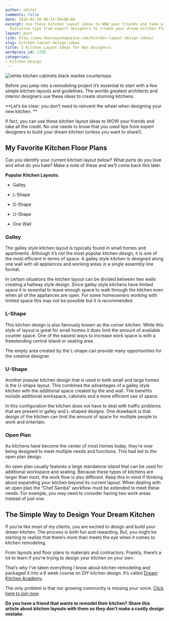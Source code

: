 ```yaml
---
author: editor
comments: false
date: 2016-01-30 00:14:59+00:00
excerpt: Use these kitchen layout ideas to WOW your friends and take all the credit.
  Exclusive tips from expert designers to create your dream kitchen floor plans.
layout: post
link: http://www.doorwaysmagazine.com/kitchen-layout-design-ideas/
slug: kitchen-layout-design-ideas
title: 5 Kitchen Layout Ideas for Non Designers
wordpress_id: 1728
categories:
- Kitchen Design
---
```


![white kitchen cabinets black marble countertops](http://www.doorwaysmagazine.com/wp-content/uploads/white_kitchen_cabinets_black_marble_countertops.jpg)

Before you jump into a remodeling project it’s essential to start with a few simple kitchen layouts and guidelines. The worlds greatest architects and interior designers use these ideas to create stunning kitchens. 

**Let’s be clear: you don’t need to reinvent the wheel when designing your new kitchen. **

If fact, you can use these kitchen layout ideas to WOW your friends and take all the credit. No one needs to know that you used tips from expert designers to build your dream kitchen (unless you want to share!).



## My Favorite Kitchen Floor Plans



Can you identify your current kitchen layout below? What parts do you love and what do you hate? Make a note of these and we’ll come back this later.

**Popular Kitchen Layouts:**




  * Galley


  * L-Shape


  * G-Shape


  * U-Shape


  * One Wall





### Galley



The galley style kitchen layout is typically found in small homes and apartments. Although it’s not the most popular kitchen design, it is one of the most efficient in terms of space. A galley style kitchen is designed along one wall with all appliances and working areas in a single assembly line format. 

In certain situations the kitchen layout can be divided between two walls creating a hallway style design. Since galley style kitchens have limited space it is essential to leave enough space to walk through the kitchen even when all of the appliances are open. For some homeowners working with limited space this may not be possible but it is recommended.



### L-Shape



This kitchen design is also famously known as the corner kitchen. While this style of layout is great for small homes it does limit the amount of available counter space. One of the easiest ways to increase work space is with a freestanding central island or seating area. 

The empty area created by the L-shape can provide many opportunities for the creative designer. 



### U-Shape



Another popular kitchen design that is used in both small and large homes is the U-shape layout. This combines the advantages of a galley style kitchen with the additional space created by the end wall. The benefits include additional workspace, cabinets and a more efficient use of space. 

In this configuration the kitchen does not have to deal with traffic problems that are present in galley and L-shaped designs. One drawback is that design of the kitchen can limit the amount of space for multiple people to work and entertain. 



### Open Plan



As kitchens have become the center of most homes today, they’re now being designed to meet multiple needs and functions. This had led to the open plan design.

An open plan usually features a large standalone island that can be used for additional workspace and seating. Because these types of kitchens are larger than most, the work flow is also different. Keep this in mind if thinking about expanding your kitchen beyond its current layout. When dealing with an open plan the “Chef Samba” workflow must be extended to meet these needs. For example, you may need to consider having two work areas instead of just one. 



## The Simple Way to Design Your Dream Kitchen



If you’re like most of my clients, you are excited to design and build your dream kitchen. The process is both fun and rewarding. But, you might be starting to realize that there’s more than meets the eye when it comes to kitchen remodeling.

From layouts and floor plans to materials and contractors. Frankly, there’s a lot to learn if you’re trying to design your kitchen on your own. 

That’s why I’ve taken everything I know about kitchen remodeling and packaged it into a 6 week course on DIY kitchen design. It’s called [Dream Kitchen Academy](http://dreamkitchenacademy.com/).

The only problem is that our growing community is missing your voice. [Click here to join now](http://dreamkitchenacademy.com/).

**Do you have a friend that wants to remodel their kitchen? Share this article about kitchen layouts with them so they don’t make a costly design mistake.**
